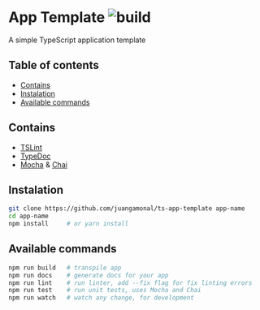 # App Template ![build](https://travis-ci.org/juangamonal/ts-app-template.svg?branch=master)

A simple TypeScript application template

## Table of contents

- [Contains](#contains)
- [Instalation](#instalation)
- [Available commands](#available-commands)

## Contains

- [TSLint](https://github.com/palantir/tslint)
- [TypeDoc](https://github.com/TypeStrong/typedoc)
- [Mocha](https://github.com/mochajs/mocha) & [Chai](https://github.com/chaijs/chai)

## Instalation

```sh
git clone https://github.com/juangamonal/ts-app-template app-name
cd app-name
npm install     # or yarn install
```

## Available commands

```sh
npm run build   # transpile app
npm run docs    # generate docs for your app
npm run lint    # run linter, add --fix flag for fix linting errors
npm run test    # run unit tests, uses Mocha and Chai
npm run watch   # watch any change, for development
```
